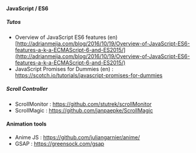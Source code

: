 #### JavaScript / ES6

##### Tutos
- Overview of JavaScript ES6 features (en) [http://adrianmejia.com/blog/2016/10/19/Overview-of-JavaScript-ES6-features-a-k-a-ECMAScript-6-and-ES2015/](http://adrianmejia.com/blog/2016/10/19/Overview-of-JavaScript-ES6-features-a-k-a-ECMAScript-6-and-ES2015/)
- JavaScript Promises for Dummies (en) : https://scotch.io/tutorials/javascript-promises-for-dummies

##### Scroll Controller
- ScrollMonitor : https://github.com/stutrek/scrollMonitor
- ScrollMagic : https://github.com/janpaepke/ScrollMagic

#### Animation tools
- Anime JS : https://github.com/juliangarnier/anime/
- GSAP : https://greensock.com/gsap
